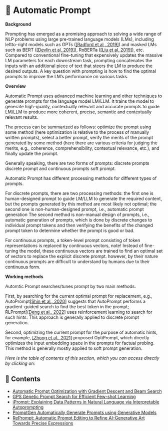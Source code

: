 # 🗻 Automatic Prompt

**Background**

Prompting has emerged as a promising approach to solving a wide range of NLP problems using large pre-trained 
language models (LMs), including leftto-right models such as GPTs ([\[Radford et al , 2019\]](https://d4mucfpksywv.cloudfront.net/better-language-models/language-models.pdf)) and masked LMs such as BERT ([\[Devlin et al, 2019\]](https://arxiv.org/pdf/1810.04805.pdf)), RoBERTa ([\[Liu et al, 2019\]](https://arxiv.org/pdf/1907.11692.pdf)), 
etc. Compared to conventional fine-tuning that expensively updates the massive LM parameters for each downstream task, prompting concatenates the inputs with an additional piece of text that steers the LM to produce the desired outputs. A key question with prompting is how to find the optimal prompts to improve the LM’s performance on various tasks.


**Overview**

Automatic Prompt uses advanced machine learning and other techniques to generate prompts for the language model LM/LLM. It trains the model to generate high-quality, contextually relevant and accurate prompts to guide LM/LLM to produce more coherent, precise, semantic and contextually relevant results.

The process can be summarized as follows: optimize the prompt using some method (here optimization is relative to the process of manually written prompts), select a better prompt, verify the merits of the prompt generated by some method (here there are various criteria for judging the merits, e.g., coherence, comprehensibility, contextual relevance, etc.), and finally update the prompt.

Generally speaking, there are two forms of prompts: discrete prompts discrete prompt and continuous prompts soft prompt.

Automatic Prompt has different processing methods for different types of prompts.

For discrete prompts, there are two processing methods: the first one is human-designed prompt to guide LM/LLM to generate the required content, but the prompts generated by this method are most likely not optimal; the second one is non-human-designed prompt, i.e., automatic prompt generation The second method is non-manual design of prompts, i.e., automatic generation of prompts, which is done by discrete changes to individual prompt tokens and then verifying the benefits of the changed prompt 
token to determine whether the prompt is good or bad.

For continuous prompts, a token-level prompt consisting of token representations is replaced by continuous vectors, note! Instead of fine-tuning the model, these continuous vectors are trained to find an optimal set of vectors to replace the explicit discrete prompt. however, by their nature continuous prompts are difficult to understand by humans due to their continuous form.

**Working methods**

Automtic Prompt searches/tunes prompt by two main methods.

First, by searching for the current optimal prompt for replacement, e.g., AutoPrompt[\[Shin et al., 2020\]](https://arxiv.org/pdf/2010.15980.pdf) suggests that AutoPrompt performs a gradient-guided search to find the best token in the prompt; RLPrompt[\[(Deng et al., 2022\]](https://doi.org/10.48550/arXiv.2210.01848) uses reinforcement learning to search for such hints. This approach is generally applied to discrete prompt generation.

Second, optimizing the current prompt for the purpose of automatic hints, for example, [\[Zhong et al., 2021\]](https://www.aclweb.org/anthology/2021.naacl-main.398.pdf) proposed OptiPrompt, which directly optimizes the input embedding space in the prompts for factual probing. This method is generally mostly applied to soft prompt generation.

*Here is the table of contents of this section, which you can access directly by clicking on:*

## 🌉 Contents
- [Automatic Prompt Optimization with Gradient Descent and Beam Search](./optim/autooptim.md#automatic-prompt-optimization-with-gradient-descent-and-beam-search)
- [GPS Genetic Prompt Search for Efficient Few-shot Learning](./GPSPrompt/GPSPrompt.md#gps-genetic-prompt-search-for-efficient-few-shot-learning)
- [iPrompt: Explaining Data Patterns in Natural Language via Interpretable Autoprompting](./IPrompt/AutoiPrompt.md#iprompt-explaining-data-patterns-in-natural-language-via-interpretable-autoprompting)
- [PromptGen Automatically Generate Prompts using Generative Models](./PromptGen/PromptGen.md#promptgen-automatically-generate-prompts-using-generative-models)
- [RePrompt: Automatic Prompt Editing to Refine AI-Generative Art Towards Precise Expressions](./RePrompt/Reprompt.md#reprompt-automatic-prompt-editing-to-refine-ai-generative-art-towards-precise-expressions)